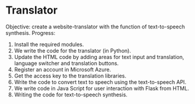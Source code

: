 # Translator
Objective: create a website-translator with the function of text-to-speech synthesis.
Progress:
1. Install the required modules.
2. We write the code for the translator (in Python).
3. Update the HTML code by adding areas for text input and translation, language switcher and translation buttons.
4. Register an account in Microsoft Azure.
5. Get the access key to the translation libraries.
6. Write the code to convert text to speech using the text-to-speech API.
7. We write code in Java Script for user interaction with Flask from HTML.
8. Writing the code for text-to-speech synthesis.
